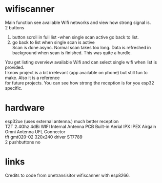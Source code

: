 # wifiscanner
Main function see available Wifi networks and view how strong signal is. <br/>
2 buttons <br/>
1) button scroll in full list -when single scan active go back to list. <br/>
2) go back to list when single scan is active <br/>
Scan is done async. Normal scan takes too long. Data is refreshed in background when scan is finished.
This was quite a hurdle.

You get listing overview available Wifi and can select single wifi when list is provided.<br/>
I know project is a bit irrelevant (app available on phone) but still fun to make. Also it is a reference<br/>
for future projects. You can see how strong the reception is for you esp32 specific.<br/>

# hardware
esp32ue (uses external antenna.) much better reception<br/>
TZT 2.4Ghz 4dBi WIFI Internal Antenna PCB Built-in Aerial IPX IPEX Airgain Omni Antenna UFL Connector<br/>
tft gmt020-02 320x240  driver ST7789 <br/>
2 pushbuttons no <br/>

# links
Credits to code from onetransisitor wifiscanner with esp8266. <br/>
